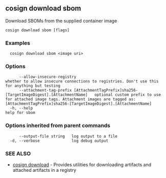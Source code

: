 ## cosign download sbom

Download SBOMs from the supplied container image

```
cosign download sbom [flags]
```

### Examples

```
  cosign download sbom <image uri>
```

### Options

```
      --allow-insecure-registry                                                                  whether to allow insecure connections to registries. Don't use this for anything but testing
      --attachment-tag-prefix [AttachmentTagPrefix]sha256-[TargetImageDigest].[AttachmentName]   optional custom prefix to use for attached image tags. Attachment images are tagged as: [AttachmentTagPrefix]sha256-[TargetImageDigest].[AttachmentName]
  -h, --help                                                                                     help for sbom
```

### Options inherited from parent commands

```
      --output-file string   log output to a file
  -d, --verbose              log debug output
```

### SEE ALSO

* [cosign download](cosign_download.md)	 - Provides utilities for downloading artifacts and attached artifacts in a registry

